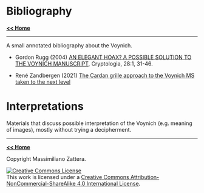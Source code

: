 # Bibliography

[**<< Home**](..)

---


A small annotated bibliography about the Voynich.

* Gordon Rugg (2004) [AN ELEGANT HOAX? A POSSIBLE SOLUTION TO THE VOYNICH MANUSCRIPT](http://dx.doi.org/10.1080/0161-110491892755), Cryptologia, 28:1, 31-46.

* René Zandbergen (2021) [The Cardan grille approach to the Voynich MS taken to the next level](https://arxiv.org/abs/2104.12548)

# Interpretations

Materials that discuss possible interpretation of the Voynich (e.g. meaning of images), mostly without trying a decipherment.



	
---

[**<< Home**](..)

Copyright Massimiliano Zattera.

<a rel="license" href="http://creativecommons.org/licenses/by-nc-sa/4.0/"><img alt="Creative Commons License" style="border-width:0" src="https://i.creativecommons.org/l/by-nc-sa/4.0/88x31.png" /></a><br />This work is licensed under a <a rel="license" href="http://creativecommons.org/licenses/by-nc-sa/4.0/">Creative Commons Attribution-NonCommercial-ShareAlike 4.0 International License</a>.
